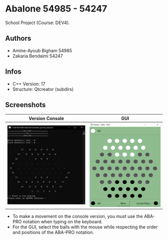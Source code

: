 # Abalone 54985 - 54247

School Project (Course: DEV4).

## Authors

- Amine-Ayoub Bigham 54985
- Zakaria Bendaimi 54247

## Infos
 
- C++ Version: 17
- Structure: Qtcreator (subdirs)

## Screenshots

| Version Console                                     | GUI                                             |
| --------------------------------------------------- | ----------------------------------------------- |
| !["screenshot_console"](img/screenshot_console.PNG) | !["screenshot_console"](img/screenshot_gui.PNG) |

- To make a movement on the console version, you must use the ABA-PRO notation when typing on the keyboard.
- For the GUI, select the balls with the mouse while respecting the order and positions of the ABA-PRO notation.